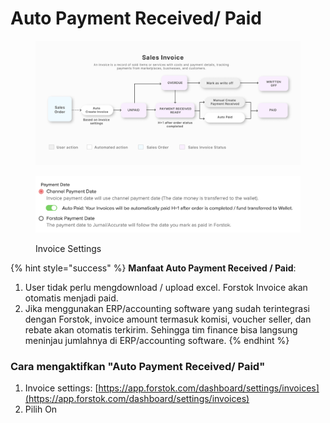 # Auto Payment Received/ Paid

<figure><img src="../../.gitbook/assets/Sales Invoice Flow chart.png" alt=""><figcaption></figcaption></figure>

<figure><img src="../../.gitbook/assets/Auto Paid setting.png" alt=""><figcaption><p>Invoice Settings</p></figcaption></figure>

{% hint style="success" %}
**Manfaat Auto Payment Received / Paid**:

1. User tidak perlu mengdownload / upload excel. Forstok Invoice akan otomatis menjadi paid.
2. Jika menggunakan ERP/accounting software yang sudah terintegrasi dengan Forstok, invoice amount termasuk komisi, voucher seller, dan rebate akan otomatis terkirim. Sehingga tim finance bisa langsung meninjau jumlahnya di ERP/accounting software.
{% endhint %}

### Cara mengaktifkan "Auto Payment Received/ Paid"

1. Invoice settings: [https://app.forstok.com/dashboard/settings/invoices](https://app.forstok.com/dashboard/settings/invoices)
2. Pilih On
